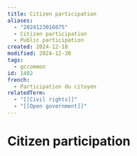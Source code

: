 ```yaml
---
title: Citizen participation
aliases:
  - "2024123016075"
  - Citizen participation
  - Public participation
created: 2024-12-18
modified: 2024-12-30
tags:
  - gccommon
id: 1482
french:
  - Participation du citoyen
relatedTerm:
  - "[[Civil rights]]"
  - "[[Open government]]"
---
```

# Citizen participation
